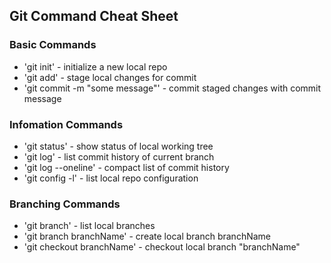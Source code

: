 ## Git Command Cheat Sheet


### Basic Commands

* 'git init' - initialize a new local repo
* 'git add' - stage local changes for commit
* 'git commit -m "some message"' - commit staged changes with commit message

### Infomation Commands
* 'git status' - show status of local working tree
* 'git log' - list commit history of current branch
* 'git log --oneline' - compact list of commit history
* 'git config -l' - list local repo configuration

### Branching Commands
* 'git branch' - list local branches
* 'git branch branchName' - create local branch branchName
* 'git checkout branchName' - checkout local branch "branchName"
